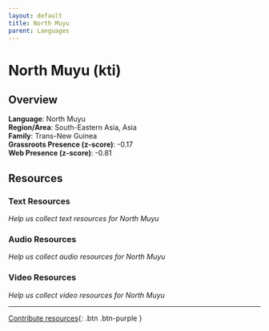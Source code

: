 ```yaml
---
layout: default
title: North Muyu
parent: Languages
---
```


# North Muyu (kti)

## Overview

**Language**: North Muyu  
**Region/Area**: South-Eastern Asia, Asia  
**Family**: Trans-New Guinea  
**Grassroots Presence (z-score)**: -0.17  
**Web Presence (z-score)**: -0.81  

## Resources

### Text Resources
*Help us collect text resources for North Muyu*

### Audio Resources
*Help us collect audio resources for North Muyu*

### Video Resources
*Help us collect video resources for North Muyu*

---

[Contribute resources](https://forms.office.com/e/1SfLJx3u1r){: .btn .btn-purple }
